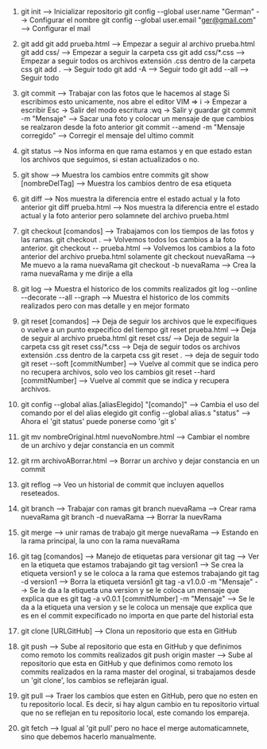 

 1. git init										--> Inicializar repositorio
		git config --global user.name "German" 			--> Configurar el nombre
		git config --global user.email "ger@gmail.com" 	--> Configurar el mail

 2. git add 
		git add prueba.html 	--> Empezar a seguir al archivo prueba.html
		git add css/ 			--> Empezar a seguir la carpeta css
		git add css/*.css	--> Empezar a seguir todos os archivos extensión .css dentro de la carpeta css
		git add .				--> Seguir todo
		git add -A			--> Seguir todo
		git add --all			--> Seguir todo

 3. git commit 										--> Trabajar con las fotos que le hacemos al stage
													Si escribimos esto unicamente, nos abre el editor VIM => 	i	-> Empezar a escribir
																											Esc -> Salir del modo escritura
																											:wq -> Salir y guardar
		git commit -m "Mensaje"						--> Sacar una foto y colocar un mensaje de que cambios se realzaron desde la foto anterior
		git commit --amend -m "Mensaje corregido"		--> Corregir el mensaje del ultimo commit

 4. git status		--> Nos informa en que rama estamos y en que estado estan los archivos que seguimos, si estan actualizados o no.

 5. git show							--> Muestra los cambios entre commits
		git show [nombreDelTag]		--> Muestra los cambios dentro de esa etiqueta

 6. git diff							--> Nos muestra la diferencia entre el estado actual y la foto anterior
		git diff prueba.html			--> Nos muestra la diferencia entre el estado actual y la foto anterior pero solamnete del archivo prueba.html

 7. git checkout [comandos]			--> Trabajamos con los tiempos de las fotos y las ramas.
		git checkout .				--> Volvemos todos los cambios a la foto anterior.
		git checkout -- prueba.html	--> Volvemos los cambios a la foto anterior del archivo prueba.html solamente
		git checkout nuevaRama		--> Me muevo a la rama nuevaRama
		git checkout -b nuevaRama	--> Crea la rama nuevaRama y me dirije a ella
	
 8. git log								--> Muestra el historico de los commits realizados
		git log --online --decorate --all --graph 	--> Muestra el historico de los commits realizados pero con mas detalle y en mejor formato

 9. git reset [comandos]				--> Deja de seguir los archivos que le expecifiques o vuelve a un punto expecifico del tiempo
		git reset prueba.html 			--> Deja de seguir al archivo prueba.html
		git reset css/ 					--> Deja de seguir la carpeta css
		git reset css/*.css				--> Deja de seguir todos os archivos extensión .css dentro de la carpeta css
		git reset .						--> deja de seguir todo
		git reset --soft [commitNumber]	--> Vuelve al commit que se indica pero no recupera archivos, solo veo los cambios
		git reset --hard [commitNumber]	--> Vuelve al commit que se indica y recupera archivos.

 10. git config --global alias.[aliasElegido] "[comando]" 	--> Cambia el uso del comando por el del alias elegido
		git config --global alias.s "status"					--> Ahora el 'git status' puede ponerse como 'git s' 

 11. git mv nombreOriginal.html nuevoNombre.html		--> Cambiar el nombre de un archivo y dejar constancia en un commit

 12. git rm archivoABorrar.html						--> Borrar un archivo y dejar constancia en un commit

 13. git reflog		--> Veo un historial de commit que incluyen aquellos reseteados.

 14. git branch 						--> Trabajar con ramas
		git branch nuevaRama		--> Crear rama nuevaRama
		git branch -d nuevaRama		--> Borrar la nuevRama

 15. git merge						--> unir ramas de trabajo
		git merge nuevaRama		--> Estando en la rama principal, la uno con la rama nuevaRama

 16. git tag [comandos]										--> Manejo de etiquetas para versionar
		git tag												--> Ver en la etiqueta que estamos trabajando
		git tag version1										--> Se crea la etiqueta version1 y se le coloca a la rama que estemos trabajando
		git tag -d version1									--> Borra la etiqueta versión1
		git tag -a v1.0.0 -m "Mensaje"							--> Se le da a la etiqueta una version y se le coloca un mensaje que explica que es
		git tag -a v0.0.1 [commitNumber]  -m "Mensaje"			--> Se le da a la etiqueta una version y se le coloca un mensaje que explica que es en el commit expecificado no importa en que parte del historial esta
		
 17. git clone [URLGitHub]											--> Clona un repositorio que esta en GitHub

 18. git push														--> Sube al repositorio que esta en GitHub y que definimos como remoto los commits realizados
		git push origin master									--> Sube al repositorio que esta en GitHub y que definimos como remoto los commits realizados en la rama master del oroginal, si trabajamos desde un 'git clone', los cambios se reflejarán igual.

 19. git pull 														--> Traer los cambios que esten en GitHub, pero que no esten en tu repositorio local. Es decir, si hay algun cambio en tu repositorio virtual que no se reflejan en tu repositorio local, este comando los empareja.

 19. git fetch 													--> Igual al 'git pull' pero no hace el merge automaticamnete, sino que debemos hacerlo manualmente.

